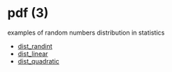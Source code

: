 # pdf (3)
examples of random numbers distribution in statistics

+ [dist_randint](dist_randint.ipynb)
+ [dist_linear](dist_linear.ipynb)
+ [dist_quadratic](dist_quadratic.ipynb)
